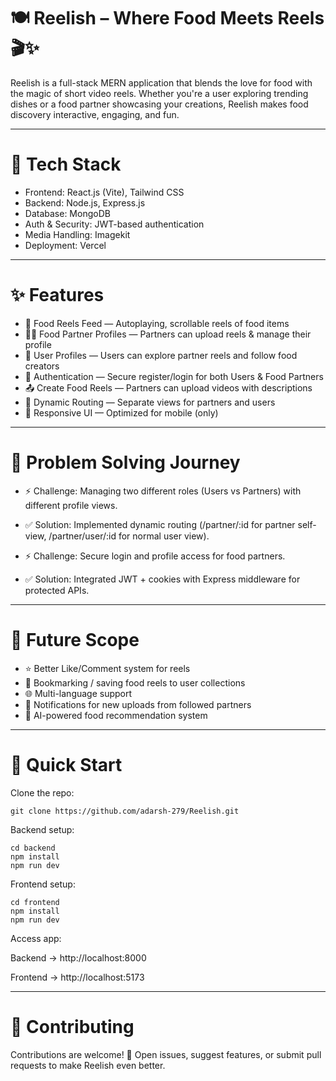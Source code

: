# 🍽️ Reelish – Where Food Meets Reels 🎬✨

Reelish is a full-stack MERN application that blends the love for food with the magic of short video reels. Whether you're a user exploring trending dishes or a food partner showcasing your creations, Reelish makes food discovery interactive, engaging, and fun.

---

# 🧰 Tech Stack

- Frontend: React.js (Vite), Tailwind CSS
- Backend: Node.js, Express.js
- Database: MongoDB
- Auth & Security: JWT-based authentication
- Media Handling: Imagekit
- Deployment: Vercel

---

# ✨ Features

- 🍜 Food Reels Feed — Autoplaying, scrollable reels of food items
- 👨‍🍳 Food Partner Profiles — Partners can upload reels & manage their profile
- 👥 User Profiles — Users can explore partner reels and follow food creators
- 🔑 Authentication — Secure register/login for both Users & Food Partners
- 📤 Create Food Reels — Partners can upload videos with descriptions
- 🧭 Dynamic Routing — Separate views for partners and users
- 📱 Responsive UI — Optimized for mobile (only)

---

# 🧠 Problem Solving Journey

- ⚡ Challenge: Managing two different roles (Users vs Partners) with different profile views.
- ✅ Solution: Implemented dynamic routing (/partner/:id for partner self-view, /partner/user/:id for normal user view).

- ⚡ Challenge: Secure login and profile access for food partners.
- ✅ Solution: Integrated JWT + cookies with Express middleware for protected APIs.

---

# 🔮 Future Scope

- ⭐ Better Like/Comment system for reels
- 📌 Bookmarking / saving food reels to user collections
- 🌐 Multi-language support
- 🔔 Notifications for new uploads from followed partners
- 🤖 AI-powered food recommendation system

---

# 🚀 Quick Start

Clone the repo:

```
git clone https://github.com/adarsh-279/Reelish.git
```


Backend setup:

```
cd backend
npm install
npm run dev
```

Frontend setup:

```
cd frontend
npm install
npm run dev
```

Access app:

Backend → http://localhost:8000

Frontend → http://localhost:5173

---

# 🤝 Contributing

Contributions are welcome! 🎉
Open issues, suggest features, or submit pull requests to make Reelish even better.
